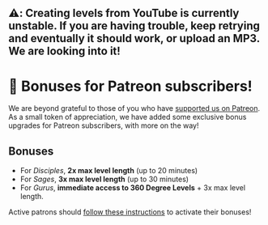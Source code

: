 ## ⚠️: **Creating levels from YouTube is currently unstable**. If you are having trouble, keep retrying and eventually it should work, or upload an MP3. We are looking into it!

# 🙏 Bonuses for Patreon subscribers!

We are beyond grateful to those of you who have [supported us on Patreon](https://www.patreon.com/beatsage). As a small token of appreciation, we have added some exclusive bonus upgrades for Patreon subscribers, with more on the way!

## Bonuses

- For _Disciples_, **2x max level length** (up to 20 minutes)
- For _Sages_, **3x max level length** (up to 30 minutes)
- For _Gurus_, **immediate access to 360 Degree Levels** + 3x max level length.

Active patrons should [follow these instructions](#user-content-how-do-i-activate-my-patreon-upgrades) to activate their bonuses!
